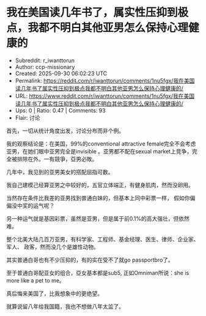 # 我在美国读几年书了，属实性压抑到极点，我都不明白其他亚男怎么保持心理健康的

- Subreddit: r_iwanttorun
- Author: ccp-missionary
- Created: 2025-09-30 06:02:23 UTC
- Permalink: https://reddit.com/r/iwanttorun/comments/1nu5fgx/我在美国读几年书了属实性压抑到极点我都不明白其他亚男怎么保持心理健康的/
- URL: https://www.reddit.com/r/iwanttorun/comments/1nu5fgx/我在美国读几年书了属实性压抑到极点我都不明白其他亚男怎么保持心理健康的/
- Ups: 0 | Ratio: 0.47 | Comments: 93
- Flair: 讨论


首先，一切从统计角度出发，讨论分布而非个例。

我的观察结论是：在美国，99%的conventional attractive
female完全不会考虑亚男，在她们眼中亚男完全是invisible
。亚男都不配在sexual market上竞争，完全被排除在外。一有競爭，亞男必敗。

几年中，我见到的亚男美女的搭配屈指可数。

我自己建模己经算亚男之中较好的，五官立体端正，有健身肌肉，然而没卵用。

当然存在条件比我差的亚男找到普通白妹的，但基本上同中彩票一样，
假如你偏偏没中奖的运气呢？

另一种运气就是基因彩票，虽然是亚男，但是属于前0.1%的高大强壮，但依然难。

整个北美大陆几百万亚男，有科学家、工程师、基金经理、医生、律师、企业家、军人、
政客，然而没几个是雄性动物。

其实普通白哥也有不少压抑的，有的实在受不了就go passportbro了。

至于普通白哥配亚女的组合，亞女基本都是sub5, 正如Omniman所说：she is more
like a pet to me。

真后悔来美国了，比我想象中的更绝望。

就算说留八年给我国籍，我也不想做八年太监了。

